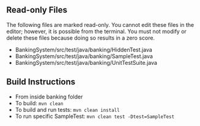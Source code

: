 ## Read-only Files
The following files are marked read-only. You cannot edit these files
in the editor; however, it is possible from the terminal. You must not
modify or delete these files because doing so results in a zero score.

* BankingSystem/src/test/java/banking/HiddenTest.java
* BankingSystem/src/test/java/banking/SampleTest.java
* BankingSystem/src/test/java/banking/UnitTestSuite.java

## Build Instructions
* From inside banking folder
* To build: `mvn clean`
* To build and run tests: `mvn clean install`
* To run specific SampleTest: `mvn clean test -Dtest=SampleTest`

